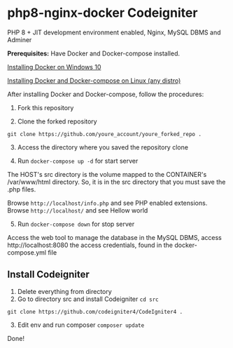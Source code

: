 # php8-nginx-docker Codeigniter
PHP 8 + JIT development environment enabled, Nginx, MySQL DBMS and Adminer

**Prerequisites:** Have Docker and Docker-compose installed.


[Installing Docker on Windows 10](https://mundodacomputacaointegral.blogspot.com/2019/10/instalando-o-docker-no-windows.html)

[Installing Docker and Docker-compose on Linux (any distro)](https://mundodacomputacaointegral.blogspot.com/2019/10/instalando-docker-e-docker-compose-no-Linux.html)

After installing Docker and Docker-compose, follow the procedures:

1. Fork this repository

2. Clone the forked repository

```
git clone https://github.com/youre_account/youre_forked_repo .
```

3. Access the directory where you saved the repository clone

4. Run `docker-compose up -d` for start server

The HOST's src directory is the volume mapped to the CONTAINER's /var/www/html directory. So, it is in the src directory that you must save the .php files.

Browse `http://localhost/info.php` and see PHP enabled extensions. Browse `http://localhost/` and see Hellow world

5. Run `docker-compose down` for stop server

Access the web tool to manage the database in the MySQL DBMS, access http://localhost:8080 the access credentials, found in the docker-compose.yml file

## Install Codeigniter

1. Delete everything from directory
2. Go to directory src and install Codeigniter `cd src`
```
git clone https://github.com/codeigniter4/CodeIgniter4 .
```
3. Edit env and run composer `composer update`

Done!
